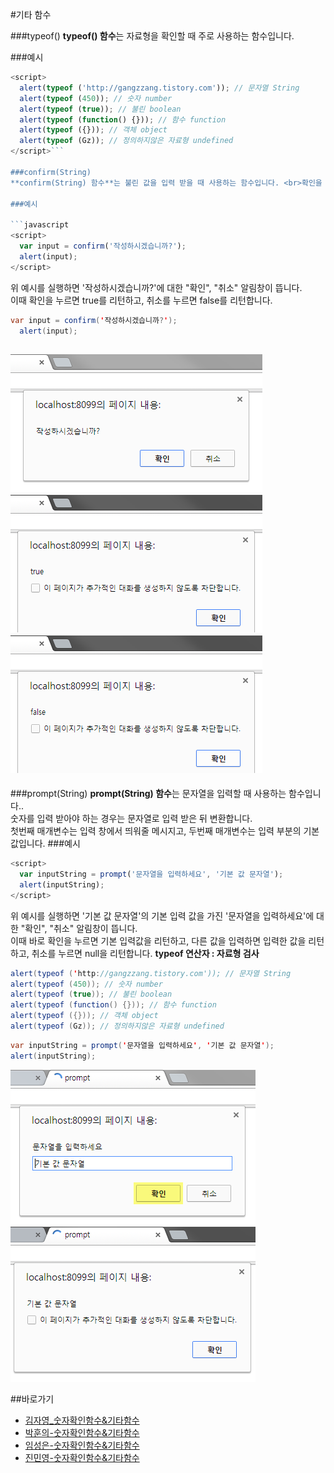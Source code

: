 #기타 함수 

###typeof()
**typeof() 함수**는 자료형을 확인할 때 주로 사용하는 함수입니다.

###예시

```javascript
<script>
  alert(typeof ('http://gangzzang.tistory.com')); // 문자열 String
  alert(typeof (450)); // 숫자 number
  alert(typeof (true)); // 불린 boolean
  alert(typeof (function() {})); // 함수 function
  alert(typeof ({})); // 객체 object
  alert(typeof (Gz)); // 정의하지않은 자료형 undefined
</script>```

###confirm(String)
**confirm(String) 함수**는 불린 값을 입력 받을 때 사용하는 함수입니다. <br>확인을 누르면 true를 리턴 / 취소를 누르면 false를 리턴합니다.

###예시

```javascript
<script>
  var input = confirm('작성하시겠습니까?');
  alert(input);
</script>
```
위 예시를 실행하면 '작성하시겠습니까?'에 대한 "확인", "취소" 알림창이 뜹니다.<br/>
이때 확인을 누르면 true를 리턴하고, 취소를 누르면 false를 리턴합니다. 

```java
var input = confirm('작성하시겠습니까?');
  alert(input);
```
![confirm 실행 이미지1](../images/03_img03_kjay.png)   
![confirm 실행 이미지2](../images/03_img04_kjay.png)   
![confirm 실행 이미지3](../images/03_img05_kjay.png)
---


###prompt(String)
**prompt(String) 함수**는 문자열을 입력할 때 사용하는 함수입니다..<br/>
숫자를 입력 받아야 하는 경우는 문자열로 입력 받은 뒤 변환합니다.<br/>
첫번째 매개변수는 입력 창에서 띄워줄 메시지고, 두번째 매개변수는 입력 부분의 기본 값입니다.
###예시

```javascript
<script>
  var inputString = prompt('문자열을 입력하세요', '기본 값 문자열');
  alert(inputString);
</script>
```
위 예시를 실행하면 '기본 값 문자열'의 기본 입력 값을 가진 '문자열을 입력하세요'에 대한 "확인", "취소" 알림창이 뜹니다.<br/>
이때 바로 확인을 누르면 기본 입력값을 리턴하고, 다른 값을 입력하면 입력한 값을 리턴하고, 취소를 누르면 null을 리턴합니다. 
**typeof 연산자 : 자료형 검사**
```java
alert(typeof ('http://gangzzang.tistory.com')); // 문자열 String
alert(typeof (450)); // 숫자 number
alert(typeof (true)); // 불린 boolean
alert(typeof (function() {})); // 함수 function
alert(typeof ({})); // 객체 object
alert(typeof (Gz)); // 정의하지않은 자료형 undefined
```
```java
var inputString = prompt('문자열을 입력하세요', '기본 값 문자열');
alert(inputString);
```
![prompt 실행 이미지1](../images/03_img01_kjay.png)   
![prompt 실행 이미지2](../images/03_img02_kjay.png)


##바로가기
* [김자영_숫자확인함수&기타함수](https://github.com/demun/FrontEndStudy/blob/master/document/Javascript/docs/Team/03_%EC%88%AB%EC%9E%90%ED%99%95%EC%9D%B8%ED%95%A8%EC%88%98%26%EA%B8%B0%ED%83%80%ED%95%A8%EC%88%98/%EA%B9%80%EC%9E%90%EC%98%81_%EC%88%AB%EC%9E%90%ED%99%95%EC%9D%B8%ED%95%A8%EC%88%98%26%EA%B8%B0%ED%83%80%ED%95%A8%EC%88%98.md)
* [박훈의-숫자확인함수&기타함수](https://github.com/demun/FrontEndStudy/blob/master/document/Javascript/docs/Team/03_%EC%88%AB%EC%9E%90%ED%99%95%EC%9D%B8%ED%95%A8%EC%88%98%26%EA%B8%B0%ED%83%80%ED%95%A8%EC%88%98/%EB%B0%95%ED%9B%88%EC%9D%98_%EC%88%AB%EC%9E%90%ED%99%95%EC%9D%B8%ED%95%A8%EC%88%98%26%EA%B8%B0%ED%83%80%ED%95%A8%EC%88%98.md)
* [임성은-숫자확인함수&기타함수](https://github.com/demun/FrontEndStudy/blob/master/document/Javascript/docs/Team/03_%EC%88%AB%EC%9E%90%ED%99%95%EC%9D%B8%ED%95%A8%EC%88%98%26%EA%B8%B0%ED%83%80%ED%95%A8%EC%88%98/%EC%9E%84%EC%84%B1%EC%9D%80_%EC%88%AB%EC%9E%90%ED%99%95%EC%9D%B8%ED%95%A8%EC%88%98%26%EA%B8%B0%ED%83%80%ED%95%A8%EC%88%98.md)
* [진민영-숫자확인함수&기타함수](https://github.com/demun/FrontEndStudy/blob/master/document/Javascript/docs/Team/03_%EC%88%AB%EC%9E%90%ED%99%95%EC%9D%B8%ED%95%A8%EC%88%98%26%EA%B8%B0%ED%83%80%ED%95%A8%EC%88%98/%EC%A7%84%EB%AF%BC%EC%98%81_%EC%88%AB%EC%9E%90%ED%99%95%EC%9D%B8%ED%95%A8%EC%88%98%26%EA%B8%B0%ED%83%80%ED%95%A8%EC%88%98.md)
